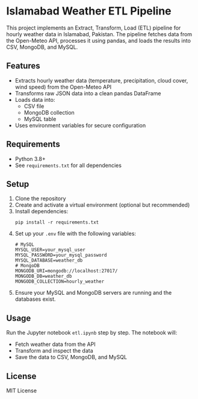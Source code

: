 # Islamabad Weather ETL Pipeline

This project implements an Extract, Transform, Load (ETL) pipeline for hourly weather data in Islamabad, Pakistan. The pipeline fetches data from the Open-Meteo API, processes it using pandas, and loads the results into CSV, MongoDB, and MySQL.

## Features
- Extracts hourly weather data (temperature, precipitation, cloud cover, wind speed) from the Open-Meteo API
- Transforms raw JSON data into a clean pandas DataFrame
- Loads data into:
  - CSV file
  - MongoDB collection
  - MySQL table
- Uses environment variables for secure configuration

## Requirements
- Python 3.8+
- See `requirements.txt` for all dependencies

## Setup
1. Clone the repository
2. Create and activate a virtual environment (optional but recommended)
3. Install dependencies:
   ```
   pip install -r requirements.txt
   ```
4. Set up your `.env` file with the following variables:
   ```
   # MySQL
   MYSQL_USER=your_mysql_user
   MYSQL_PASSWORD=your_mysql_password
   MYSQL_DATABASE=weather_db
   # MongoDB
   MONGODB_URI=mongodb://localhost:27017/
   MONGODB_DB=weather_db
   MONGODB_COLLECTION=hourly_weather
   ```
5. Ensure your MySQL and MongoDB servers are running and the databases exist.

## Usage
Run the Jupyter notebook `etl.ipynb` step by step. The notebook will:
- Fetch weather data from the API
- Transform and inspect the data
- Save the data to CSV, MongoDB, and MySQL

## License
MIT License
